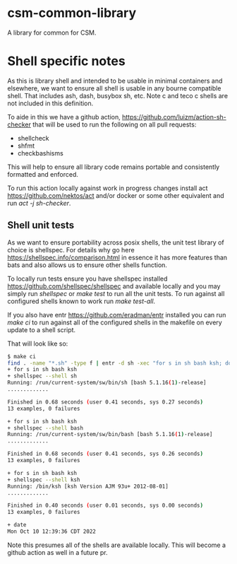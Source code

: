 # csm-common-library
A library for common for CSM.

# Shell specific notes

As this is library shell and intended to be usable in minimal containers and elsewhere, we want to ensure all shell is usable in any bourne compatible shell. That includes ash, dash, busybox sh, etc. Note c and teco c shells are not included in this definition.

To aide in this we have a github action, https://github.com/luizm/action-sh-checker that will be used to run the following on all pull requests:
- shellcheck
- shfmt
- checkbashisms

This will help to ensure all library code remains portable and consistently formatted and enforced.

To run this action locally against work in progress changes install act https://github.com/nektos/act and/or docker or some other equivalent and run *act -j sh-checker*.

## Shell unit tests

As we want to ensure portability across posix shells, the unit test library of choice is shellspec. For details why go here https://shellspec.info/comparison.html in essence it has more features than bats and also allows us to ensure other shells function.

To locally run tests ensure you have shellspec installed https://github.com/shellspec/shellspec and available locally and you may simply run *shellspec* or *make test* to run all the unit tests. To run against all configured shells known to work run *make test-all*.

If you also have entr https://github.com/eradman/entr installed you can run *make ci* to run against all of the configured shells in the makefile on every update to a shell script.

That will look like so:

```sh
$ make ci
find . -name "*.sh" -type f | entr -d sh -xec "for s in sh bash ksh; do shellspec --shell \$s ; done; date"
+ for s in sh bash ksh
+ shellspec --shell sh
Running: /run/current-system/sw/bin/sh [bash 5.1.16(1)-release]
.............

Finished in 0.68 seconds (user 0.41 seconds, sys 0.27 seconds)
13 examples, 0 failures

+ for s in sh bash ksh
+ shellspec --shell bash
Running: /run/current-system/sw/bin/bash [bash 5.1.16(1)-release]
.............

Finished in 0.68 seconds (user 0.41 seconds, sys 0.26 seconds)
13 examples, 0 failures

+ for s in sh bash ksh
+ shellspec --shell ksh
Running: /bin/ksh [ksh Version AJM 93u+ 2012-08-01]
.............

Finished in 0.40 seconds (user 0.01 seconds, sys 0.00 seconds)
13 examples, 0 failures

+ date
Mon Oct 10 12:39:36 CDT 2022
```

Note this presumes all of the shells are available locally. This will become a github action as well in a future pr.
